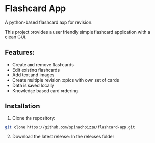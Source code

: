 # Flashcard App
A python-based flashcard app for revision.

This project provides a user friendly simple flashcard application with a clean GUI.

## Features:
- Create and remove flashcards
- Edit existing flashcards
- Add text and images
- Create multiple revision topics with own set of cards
- Data is saved locally
- Knowledge based card ordering


## Installation

1. Clone the repository:
  ```bash
  git clone https://github.com/spinachpizza/flashcard-app.git
  ```
2. Download the latest release:
   In the releases folder
